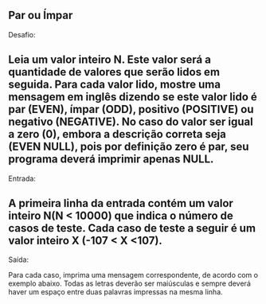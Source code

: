 ## Par ou Ímpar

Desafio:


Leia um valor inteiro N. Este valor será a quantidade de valores que
serão lidos em seguida. Para cada valor lido, mostre uma mensagem em inglês
dizendo se este valor lido é par (EVEN), ímpar (ODD), positivo (POSITIVE)
ou negativo (NEGATIVE). No caso do valor ser igual a zero (0), embora a
descrição correta seja (EVEN NULL), pois por definição zero é par, seu
programa deverá imprimir apenas NULL.
---
Entrada:


A primeira linha da entrada contém um valor inteiro N(N < 10000) que
indica o número de casos de teste. Cada caso de teste a seguir é um valor
inteiro X (-107 < X <107).
---
Saída:


Para cada caso, imprima uma mensagem correspondente, de acordo com o
exemplo abaixo. Todas as letras deverão ser maiúsculas e sempre deverá haver
um espaço entre duas palavras impressas na mesma linha.

